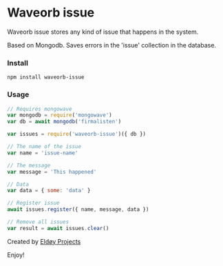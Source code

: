 # Waveorb issue

Waveorb issue stores any kind of issue that happens in the system.

Based on Mongodb. Saves errors in the 'issue' collection in the database.

### Install

```
npm install waveorb-issue
```

### Usage

```js
// Requires mongowave
var mongodb = require('mongowave')
var db = await mongodb('firmalisten')

var issues = require('waveorb-issue')({ db })

// The name of the issue
var name = 'issue-name'

// The message
var message = 'This happened'

// Data
var data = { some: 'data' }

// Register issue
await issues.register({ name, message, data })

// Remove all issues
var result = await issues.clear()
```

Created by [Eldøy Projects](https://eldoy.com)

Enjoy!
